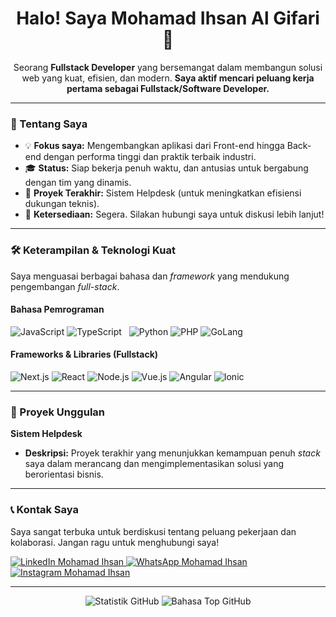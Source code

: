 <div align="center">
  <h1>Halo! Saya Mohamad Ihsan Al Gifari 👋</h1>
  
  <p>Seorang <strong>Fullstack Developer</strong> yang bersemangat dalam membangun solusi web yang kuat, efisien, dan modern. <strong>Saya aktif mencari peluang kerja pertama sebagai Fullstack/Software Developer.</strong></p>
</div>

---

### 🚀 Tentang Saya

* 💡 **Fokus saya:** Mengembangkan aplikasi dari Front-end hingga Back-end dengan performa tinggi dan praktik terbaik industri.
* 🎓 **Status:** Siap bekerja penuh waktu, dan antusias untuk bergabung dengan tim yang dinamis.
* 🌱 **Proyek Terakhir:** Sistem Helpdesk (untuk meningkatkan efisiensi dukungan teknis).
* 💼 **Ketersediaan:** Segera. Silakan hubungi saya untuk diskusi lebih lanjut!

---

### 🛠️ Keterampilan & Teknologi Kuat

Saya menguasai berbagai bahasa dan *framework* yang mendukung pengembangan *full-stack*.

#### Bahasa Pemrograman
<p align="left">
  <img src="https://img.shields.io/badge/JavaScript-F7DF1E?style=for-the-badge&logo=javascript&logoColor=black" alt="JavaScript" />
  <img src="https://img.shields.io/badge/TypeScript-3178C6?style=for-the-badge&logo=typescript&logoColor=white" alt="TypeScript" />   <img
  <img src="https://img.shields.io/badge/Python-3776AB?style=for-the-badge&logo=python&logoColor=white" alt="Python" />
  <img src="https://img.shields.io/badge/PHP-777BB4?style=for-the-badge&logo=php&logoColor=white" alt="PHP" />
  <img src="https://img.shields.io/badge/Go-00ADD8?style=for-the-badge&logo=go&logoColor=white" alt="GoLang" />
</p>

#### Frameworks & Libraries (Fullstack)
<p align="left">
  <img src="https://img.shields.io/badge/Next.js-000000?style=for-the-badge&logo=nextdotjs&logoColor=white" alt="Next.js" />
  <img src="https://img.shields.io/badge/React-61DAFB?style=for-the-badge&logo=react&logoColor=black" alt="React" />
  <img src="https://img.shields.io/badge/Node.js-339933?style=for-the-badge&logo=nodedotjs&logoColor=white" alt="Node.js" />
  <img src="https://img.shields.io/badge/Vue.js-4FC08D?style=for-the-badge&logo=vuedotjs&logoColor=white" alt="Vue.js" />
  <img src="https://img.shields.io/badge/Angular-DD0031?style=for-the-badge&logo=angular&logoColor=white" alt="Angular" />
  <img src="https://img.shields.io/badge/Ionic-3880FF?style=for-the-badge&logo=ionic&logoColor=white" alt="Ionic" />
</p>

---

### 🎯 Proyek Unggulan

**Sistem Helpdesk**
* **Deskripsi:** Proyek terakhir yang menunjukkan kemampuan penuh *stack* saya dalam merancang dan mengimplementasikan solusi yang berorientasi bisnis.

---

### 📞 Kontak Saya

Saya sangat terbuka untuk berdiskusi tentang peluang pekerjaan dan kolaborasi. Jangan ragu untuk menghubungi saya!

<p align="left">
  <a href="https://www.linkedin.com/in/m-ihsan-ag/" target="_blank">
    <img src="https://img.shields.io/badge/LinkedIn-0077B5?style=for-the-badge&logo=linkedin&logoColor=white" alt="LinkedIn Mohamad Ihsan" />
  </a>
  <a href="https://wa.me/6285183126099" target="_blank">
    <img src="https://img.shields.io/badge/WhatsApp-25D366?style=for-the-badge&logo=whatsapp&logoColor=white" alt="WhatsApp Mohamad Ihsan" />
  </a>
  <a href="https://www.instagram.com/m.ihsan_ag/" target="_blank">
    <img src="https://img.shields.io/badge/Instagram-E4405F?style=for-the-badge&logo=instagram&logoColor=white" alt="Instagram Mohamad Ihsan" />
  </a>
</p>

---

<div align="center">
  <img src="https://github-readme-stats.vercel.app/api?username=YOUR-USERNAME&show_icons=true&theme=vue-dark&hide_border=true&count_private=true" alt="Statistik GitHub" />
  <img src="https://github-readme-stats.vercel.app/api/top-langs/?username=YOUR-USERNAME&layout=compact&theme=vue-dark&hide_border=true" alt="Bahasa Top GitHub" />
</div>
